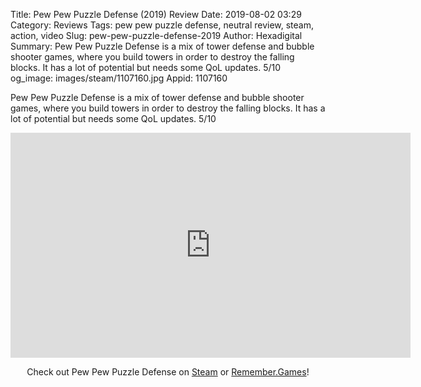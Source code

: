 Title: Pew Pew Puzzle Defense (2019) Review
Date: 2019-08-02 03:29
Category: Reviews
Tags: pew pew puzzle defense, neutral review, steam, action, video
Slug: pew-pew-puzzle-defense-2019
Author: Hexadigital
Summary: Pew Pew Puzzle Defense is a mix of tower defense and bubble shooter games, where you build towers in order to destroy the falling blocks. It has a lot of potential but needs some QoL updates. 5/10
og_image: images/steam/1107160.jpg
Appid: 1107160

Pew Pew Puzzle Defense is a mix of tower defense and bubble shooter games, where you build towers in order to destroy the falling blocks. It has a lot of potential but needs some QoL updates. 5/10

<center><iframe src="https://www.youtube.com/embed/0AiVfpniASw?feature=oembed" allow="accelerometer; autoplay; encrypted-media; gyroscope; picture-in-picture" width="640" height="360" frameborder="0"></iframe>

Check out Pew Pew Puzzle Defense on [Steam](https://store.steampowered.com/app/1107160/?curator_clanid=34633900) or [Remember.Games](https://remember.games/game/6020/)!</center>